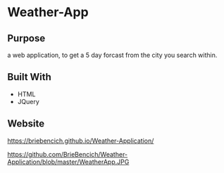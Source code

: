 # Weather-App

## Purpose
a web application, to get a 5 day forcast from the city you search within. 

## Built With
* HTML
* JQuery

## Website
https://briebencich.github.io/Weather-Application/

https://github.com/BrieBencich/Weather-Application/blob/master/WeatherApp.JPG
